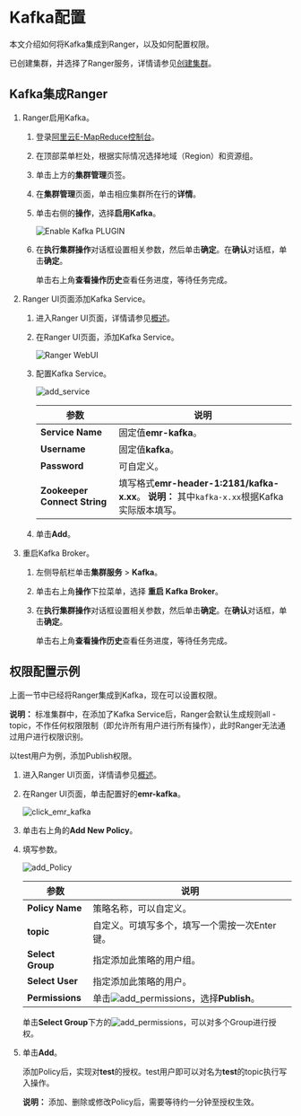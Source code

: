 # Kafka配置

本文介绍如何将Kafka集成到Ranger，以及如何配置权限。

已创建集群，并选择了Ranger服务，详情请参见[创建集群](/cn.zh-CN/集群管理/集群配置/创建集群.md)。

## Kafka集成Ranger

1.  Ranger启用Kafka。

    1.  登录[阿里云E-MapReduce控制台](https://emr.console.aliyun.com/)。

    2.  在顶部菜单栏处，根据实际情况选择地域（Region）和资源组。

    3.  单击上方的**集群管理**页签。

    4.  在**集群管理**页面，单击相应集群所在行的**详情**。

    5.  单击右侧的**操作**，选择**启用Kafka**。

        ![Enable Kafka PLUGIN](https://static-aliyun-doc.oss-cn-hangzhou.aliyuncs.com/assets/img/zh-CN/2009197951/p11548.png)

    6.  在**执行集群操作**对话框设置相关参数，然后单击**确定**。在**确认**对话框，单击**确定**。

        单击右上角**查看操作历史**查看任务进度，等待任务完成。

2.  Ranger UI页面添加Kafka Service。

    1.  进入Ranger UI页面，详情请参见[概述](/cn.zh-CN/集群类型/Hadoop集群/Ranger/概述.md)。

    2.  在Ranger UI页面，添加Kafka Service。

        ![Ranger WebUI](https://static-aliyun-doc.oss-cn-hangzhou.aliyuncs.com/assets/img/zh-CN/0698197951/p10841.png)

    3.  配置Kafka Service。

        ![add_service](https://static-aliyun-doc.oss-cn-hangzhou.aliyuncs.com/assets/img/zh-CN/3014027951/p81272.png)

        |参数|说明|
        |--|--|
        |**Service Name**|固定值**emr-kafka**。|
        |**Username**|固定值**kafka**。|
        |**Password**|可自定义。|
        |**Zookeeper Connect String**|填写格式**emr-header-1:2181/kafka-x.xx**。 **说明：** 其中`kafka-x.xx`根据Kafka实际版本填写。 |

    4.  单击**Add**。

3.  重启Kafka Broker。

    1.  左侧导航栏单击**集群服务** \> **Kafka**。

    2.  单击右上角**操作**下拉菜单，选择 **重启 Kafka Broker**。

    3.  在**执行集群操作**对话框设置相关参数，然后单击**确定**。在**确认**对话框，单击**确定**。

        单击右上角**查看操作历史**查看任务进度，等待任务完成。


## 权限配置示例

上面一节中已经将Ranger集成到Kafka，现在可以设置权限。

**说明：** 标准集群中，在添加了Kafka Service后，Ranger会默认生成规则all - topic，不作任何权限限制（即允许所有用户进行所有操作），此时Ranger无法通过用户进行权限识别。

以test用户为例，添加Publish权限。

1.  进入Ranger UI页面，详情请参见[概述](/cn.zh-CN/集群类型/Hadoop集群/Ranger/概述.md)。

2.  在Ranger UI页面，单击配置好的**emr-kafka**。

    ![click_emr_kafka](https://static-aliyun-doc.oss-cn-hangzhou.aliyuncs.com/assets/img/zh-CN/7187593061/p81278.png)

3.  单击右上角的**Add New Policy**。

4.  填写参数。

    ![add_Policy](https://static-aliyun-doc.oss-cn-hangzhou.aliyuncs.com/assets/img/zh-CN/3014027951/p81282.png)

    |参数|说明|
    |--|--|
    |**Policy Name**|策略名称，可以自定义。|
    |**topic**|自定义。可填写多个，填写一个需按一次Enter键。|
    |**Select Group**|指定添加此策略的用户组。|
    |**Select User**|指定添加此策略的用户。|
    |**Permissions**|单击![add_permissions](https://static-aliyun-doc.oss-cn-hangzhou.aliyuncs.com/assets/img/zh-CN/3014027951/p81288.png)，选择**Publish**。|

    单击**Select Group**下方的![add_permissions](https://static-aliyun-doc.oss-cn-hangzhou.aliyuncs.com/assets/img/zh-CN/3014027951/p81288.png)，可以对多个Group进行授权。

5.  单击**Add**。

    添加Policy后，实现对**test**的授权。test用户即可以对名为**test**的topic执行写入操作。

    **说明：** 添加、删除或修改Policy后，需要等待约一分钟至授权生效。


